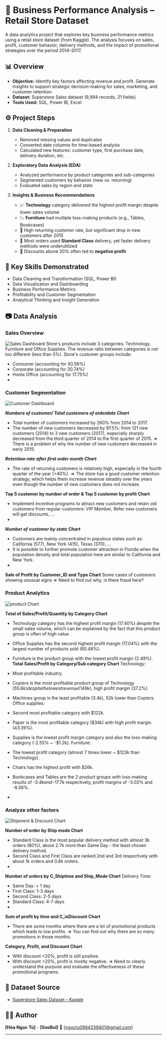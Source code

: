 # 🛒 Business Performance Analysis – Retail Store Dataset

A data analytics project that explores key business performance metrics using a retail store dataset (from Kaggle). The analysis focuses on sales, profit, customer behavior, delivery methods, and the impact of promotional strategies over the period 2014–2017.

## 📊 Overview

- **Objective:** Identify key factors affecting revenue and profit. Generate insights to support strategic decision-making for sales, marketing, and customer retention.
- **Dataset:** Superstore Sales dataset (9,994 records, 21 fields)
- **Tools Used:** SQL, Power BI, Excel

## ⚙️ Project Steps

1. **Data Cleaning & Preparation**
   - Removed missing values and duplicates
   - Converted date columns for time-based analysis
   - Calculated new features: customer type, first purchase date, delivery duration, etc.

2. **Exploratory Data Analysis (EDA)**
   - Analyzed performance by product categories and sub-categories
   - Segmented customers by behavior (new vs. returning)
   - Evaluated sales by region and state

3. **Insights & Business Recommendations**
   - 📈 **Technology** category delivered the highest profit margin despite lower sales volume
   - 📉 **Furniture** had multiple loss-making products (e.g., Tables, Bookcases)
   - 🔁 High returning customer rate, but significant drop in new customers after 2015
   - 🚚 Most orders used **Standard Class** delivery, yet faster delivery methods were underutilized
   - 💸 Discounts above 20% often led to **negative profit**

## 📌 Key Skills Demonstrated

- Data Cleaning and Transformation (SQL, Power BI)
- Data Visualization and Dashboarding
- Business Performance Metrics
- Profitability and Customer Segmentation
- Analytical Thinking and Insight Generation

## 📷 Data Analysis
### Sales Overview
![Sales Dashboard](sales_overview.PNG)
Store's products include 3 categories: Technology, Furniture and Office Supplies.
The revenue ratio between categories is not too different (less than 5%).
Store's customer groups include:
- Consumer (accounting for 50.56%)
- Corporate (accounting for 30.74%)
- Home Office (accounting for 17.75%)
- 
### Customer Segmentation
![Customer Dashboard](customer_analytics.PNG)

***Numbers of customer/ Total customers of orderdate Chart***
- Total number of customers increased by 260% from 2014 to 2017.
- The number of new customers decreased by 97.5%: from 121 new customers (2014) to 3 new customers (2017), especially sharply decreased from the third quarter of 2014 to the first quarter of 2015.
=> There is a problem of why the number of new customers decreased in early 2015.

***Retention rate after first order month Chart***
- The rate of returning customers is relatively high, especially in the fourth quarter of the year (>40%).
=> The store has a good customer retention strategy, which helps them increase revenue steadily over the years even though the number of new customers does not increase.

**Top 5 customer by number of order & Top 5 customer by profit Chart**
- Implement incentive programs to attract new customers and retain old customers from regular customers: VIP Member, Refer new customers will get discounts, ...
- 
***Number of customer by state Chart***
- Customers are mainly concentrated in populous states such as: California (577), New York (415), Texas (370), ...
- It is possible to further promote customer attraction in Florida when the population density and total population here are similar to California and New York.
- 
**Sale of Profit by Customer_ID and Type Chart**
Some cases of customers showing unusual signs
=> Need to find out why, is there fraud here?
  
### Product Analytics
![product Chart](product_analytics.PNG)

**Total of Sales/Profit/Quantity by Category Chart**
- Technology category has the highest profit margin (17.40%) despite the small sales volume, which can be explained by the fact that this product group is often of high value
.
- Office Supplies has the second highest profit margin (17.04%) with the largest number of products sold (60.48%).

- Furniture is the product group with the lowest profit margin (2.49%).
**Total Sales/Profit by Category/Sub category Chart**
  Technology:
- Most profitable industry.
- Copiers is the most profitable product group of Technology ($55.6k) despite the lowest revenue ($149k), high profit margin (37.2%).
- Machines group is the least profitable ($3.4k), ~$52k lower than Copiers.
Office supplies:
- Second most profitable category with $122k.
- Paper is the most profitable category ($34k) with high profit margin (43.39%).
- Supplies is the lowest profit margin category and also the loss-making category (-2.55% ~ -$1.2k).
Furniture:
- The lowest profit category (almost 7 times lower ~ $123k than Technology).
- Chairs has the highest profit with $26k.
- Bookcases and Tables are the 2 product groups with loss-making results of -$3.4k and -$17.7k respectively, profit margins of -3.02% and -8.56%.
- 
### Analyze other factors
![Shipment & Discount Chart](shipment&discount.PNG)

**Number of order by Ship mode Chart**
- Standard Class is the most popular delivery method with almost 3k orders (60%), about 2.7k more than Same Day - the least chosen delivery method.
- Second Class and First Class are ranked 2nd and 3rd respectively with about 1k orders and 0.8k orders.
- 
**Number of orders by C_Shiptime and Ship_Mode Chart**
Delivery Time:
- Same Day: < 1 day
- First Class: 1-3 days
- Second Class: 2-5 days
- Standard Class: 4-7 days
- 
**Sum of profit by time and C_isDiscount Chart**
- There are some months where there are a lot of promotional products which leads to low profits.
=> You can find out why there are so many promotions in those months.

**Category, Profit, and Discount Chart**
- With discount <20%, profit is still positive.
- With discount >20%, profit is mostly negative.
=> Need to clearly understand the purpose and evaluate the effectiveness of these promotional programs.

## 📁 Dataset Source

- [Superstore Sales Dataset – Kaggle](https://www.kaggle.com/datasets)

## 👨‍💻 Author

**[Hỏa Ngọc Tú]** - **[SooBul]**
📧 [ngoctu0984339401@gmail.com]

---

